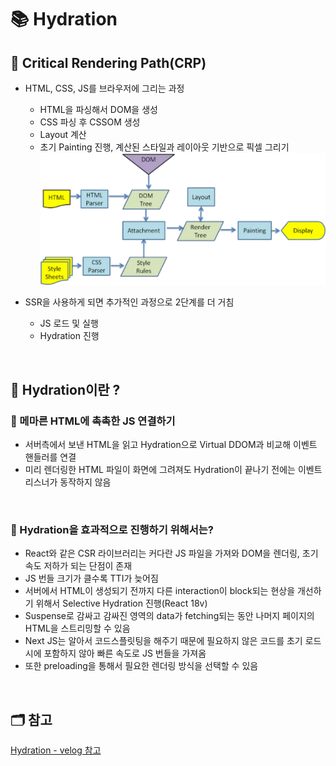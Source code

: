 # 📚 Hydration


## 📖 Critical Rendering Path(CRP)
- HTML, CSS, JS를 브라우저에 그리는 과정 
    * HTML을 파싱해서 DOM을 생성
    * CSS 파싱 후 CSSOM 생성
    * Layout 계산
    * 초기 Painting 진행, 계산된 스타일과 레이아웃 기반으로 픽셀 그리기 
![critical rendering path 도식](../React/images/crp.png)

- SSR을 사용하게 되면 추가적인 과정으로 2단계를 더 거침
    * JS 로드 및 실행
    * Hydration 진행

</br>

## 📖 Hydration이란 ?
### 📍 메마른 HTML에 촉촉한 JS 연결하기
- 서버측에서 보낸 HTML을 읽고 Hydration으로 Virtual DDOM과 비교해 이벤트 핸들러를 연결
- 미리 렌더링한 HTML 파일이 화면에 그려져도 Hydration이 끝나기 전에는 이벤트 리스너가 동작하지 않음

</br> 

### 📍 Hydration을 효과적으로 진행하기 위해서는?
- React와 같은 CSR 라이브러리는 커다란 JS 파일을 가져와 DOM을 렌더링, 초기 속도 저하가 되는 단점이 존재
- JS 번들 크기가 클수록 TTI가 늦어짐
- 서버에서 HTML이 생성되기 전까지 다른 interaction이 block되는 현상을 개선하기 위해서 Selective Hydration 진행(React 18v)
- Suspense로 감싸고 감싸진 영역의 data가 fetching되는 동안 나머지 페이지의 HTML을 스트리밍할 수 있음
- Next JS는 알아서 코드스플릿팅을 해주기 때문에 필요하지 않은 코드를 초기 로드 시에 포함하지 않아 빠른 속도로 JS 번들을 가져옴
- 또한 preloading을 통해서 필요한 렌더링 방식을 선택할 수 있음

</br> 


## 🗂️ 참고
[Hydration - velog 참고](https://velog.io/@hamjw0122/Next.js-Hydration)